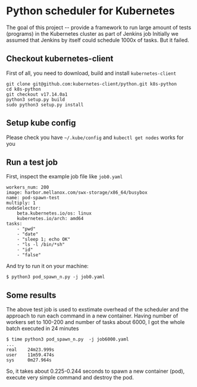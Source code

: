 # Python scheduler for Kubernetes

The goal of this project -- provide a framework to run large amount of tests (programs) 
in the Kubernetes cluster as part of Jenkins job
Initially we assumed that Jenkins by itself could schedule 1000x of tasks. But it failed.


## Checkout kubernetes-client

First of all, you need to download, build and install `kubernetes-client`

    git clone git@github.com:kubernetes-client/python.git k8s-python
    cd k8s-python
    git checkout v17.14.0a1
    python3 setup.py build
    sudo python3 setup.py install


## Setup kube config

Please check you have `~/.kube/config` and `kubectl get nodes` works for you

## Run a test job

First, inspect the example job  file like `job0.yaml`

    workers_num: 200
    image: harbor.mellanox.com/swx-storage/x86_64/busybox
    name: pod-spawn-test
    multiply: 1
    nodeSelector:
        beta.kubernetes.io/os: linux
        kubernetes.io/arch: amd64
    tasks:
        - "pwd"
        - "date"
        - "sleep 1; echo OK"
        - "ls -l /bin/*sh"
        - "id"
        - "false"


And try to run it on your machine:

    $ python3 pod_spawn_n.py -j job0.yaml


## Some results

The above test job is used to exstimate overhead of the scheduler and the approach to run each command in a new container.
Having  number of workers set to 100-200 and number of tasks about 6000, I got the whole batch executed in 24 minutes


    $ time python3 pod_spawn_n.py  -j job6000.yaml
    ...
    real    24m23.999s
    user    11m59.474s
    sys     0m27.964s

So, it takes about 0.225-0.244 seconds to spawn a new container (pod), execute very simple command and destroy the pod.


